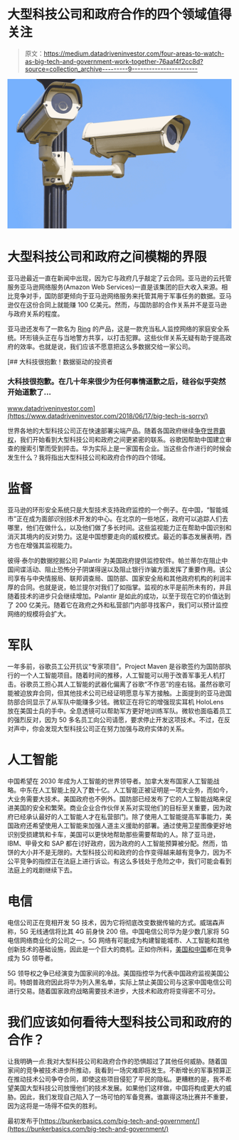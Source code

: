 # 大型科技公司和政府合作的四个领域值得关注

> 原文：<https://medium.datadriveninvestor.com/four-areas-to-watch-as-big-tech-and-government-work-together-76aaf4f2cc8d?source=collection_archive---------9----------------------->

![](img/0f767908062fd6d272820d9f84e7ba23.png)

# 大型科技公司和政府之间模糊的界限

亚马逊最近一直在新闻中出现，因为它与政府几乎敲定了云合同。亚马逊的云托管服务亚马逊网络服务(Amazon Web Services)一直是该集团的巨大收入来源。相比竞争对手，国防部更倾向于亚马逊网络服务来托管其用于军事任务的数据。亚马逊仅在这份合同上就能赚 100 亿美元。然而，与国防部的合作关系并不是亚马逊与政府关系的程度。

亚马逊还发布了一款名为 [Ring](https://www.amazon.com/gp/product/B072QLXK2T/ref=as_li_tl?ie=UTF8&camp=1789&creative=9325&creativeASIN=B072QLXK2T&linkCode=as2&tag=bunkerbasics-20&linkId=65ce9de2ae3043b49b02dc81f4d49f01) 的产品，这是一款充当私人监控网络的家庭安全系统。环形镜头正在与当地警方共享，以打击犯罪。这些伙伴关系无疑有助于提高政府的效率。也就是说，我们应该不愿意把这么多数据交给一家公司。

[](https://www.datadriveninvestor.com/2018/06/17/big-tech-is-sorry/) [## 大科技很抱歉！数据驱动的投资者

### 大科技很抱歉。在几十年来很少为任何事情道歉之后，硅谷似乎突然开始道歉了…

www.datadriveninvestor.com](https://www.datadriveninvestor.com/2018/06/17/big-tech-is-sorry/) 

世界各地的大型科技公司正在快速部署尖端产品。随着各国政府继续[争夺世界霸权](https://bunkerbasics.com/rise-of-china-and-fall-of-democracy/)，我们开始看到大型科技公司和政府之间更紧密的联系。谷歌因帮助中国建立审查的搜索引擎而受到抨击。华为实际上是一家国有企业。当这些合作进行的时候会发生什么？我将指出大型科技公司和政府合作的四个领域。

# 监督

亚马逊的环形安全系统只是大型技术支持政府监控的一个例子。在中国，“智能城市”正在成为面部识别技术开发的中心。在北京的一些地区，政府可以追踪人们去哪里，他们在做什么，以及他们做了多长时间。这些监视能力正在帮助中国识别和消灭其境内的反对势力。这是中国想要走向的威权模式。最近的事态发展表明，西方也在增强其监视能力。

彼得·泰尔的数据挖掘公司 Palantir 为美国政府提供监控软件。帕兰蒂尔在阻止中国间谍活动、阻止恐怖分子阴谋得逞以及阻止银行诈骗方面发挥了重要作用。该公司享有与中央情报局、联邦调查局、国防部、国家安全局和其他政府机构的利润丰厚的合同。也就是说，帕兰提尔对我们了如指掌。监视的水平是前所未有的，并且随着技术的进步只会继续增加。Palantir 是如此的成功，以至于现在它的价值达到了 200 亿美元。随着它在政府之外和私营部门内部寻找客户，我们可以预计监控网络的规模将会扩大。

# 军队

一年多前，谷歌员工公开抗议“专家项目”。Project Maven 是谷歌签约为国防部执行的一个人工智能项目。随着时间的推移，人工智能可以用于改善军事无人机打击。谷歌员工担心其人工智能的武器化偏离了谷歌“不作恶”的座右铭。虽然谷歌可能被迫放弃合同，但其他技术公司已经证明愿意与军方接触。上面提到的亚马逊国防部合同显示了从军队中能赚多少钱。微软正在将它的增强现实耳机 HoloLens 放在美国士兵的手中。全息透镜可以帮助军方更好地训练军队。微软也面临着员工的强烈反对，因为 50 多名员工向公司请愿，要求停止开发这项技术。不过，在反对声中，你会发现大型科技公司正在努力加强与政府实体的关系。

# 人工智能

中国希望在 2030 年成为人工智能的世界领导者。加拿大发布国家人工智能战略。中东在人工智能上投入了数十亿。人工智能正被证明是一项大业务，而如今，大业务需要大技术。美国政府也不例外。国防部已经发布了它的人工智能战略来促进美国的安全和繁荣。商业企业合作伙伴关系对实现他们的目标至关重要，因为政府已经承认最好的人工智能人才在私营部门。除了使用人工智能提高军事能力，美国政府还希望使用人工智能来加强人道主义援助的部署。通过使用卫星图像更好地识别受损建筑和卡车，美国可以更快地帮助那些需要帮助的人。除了亚马逊，IBM、甲骨文和 SAP 都在讨好政府，因为政府的人工智能预算被分配。然而，馅饼的大小并不是无限的。大型科技公司和政府的合作变得越来越有竞争力，因为不公平竞争的指控正在法庭上进行诉讼。有这么多钱处于危险之中，我们可能会看到法庭上的戏剧继续下去。

# 电信

电信公司正在竞相开发 5G 技术，因为它将彻底改变数据传输的方式。威瑞森声称，5G 无线通信将比其 4G 前身快 200 倍。中国电信公司华为是少数几家将 5G 电信网络商业化的公司之一。5G 网络有可能成为构建智能城市、人工智能和其他创新技术的基础设施，因此是一个巨大的商机。正如你所料，[美国和中国](https://bunkerbasics.com/us-china-cold-war/)都在竞争成为 5G 领导者。

5G 领导权之争已经演变为国家间的冷战。美国指控华为代表中国政府监视美国公司。特朗普政府因此将华为列入黑名单，实际上禁止美国公司与这家中国电信公司进行交易。随着国家政府战略需要技术进步，大技术和政府将变得密不可分。

# 我们应该如何看待大型科技公司和政府的合作？

让我明确一点:我对大型科技公司和政府合作的恐惧超过了其他任何威胁。随着国家间的竞争被技术进步所推动，我看到一场灾难即将发生。不断增长的军事预算正在推动技术公司争夺合同，即使这些项目侵犯了平民的隐私。更糟糕的是，我不希望美国大型科技公司放慢他们的技术发展。如果他们这样做，中国将构成更大的威胁。因此，我们发现自己陷入了一场可怕的军备竞赛。谁赢得这场比赛并不重要，因为这将是一场得不偿失的胜利。

最初发布于[https://bunkerbasics.com/big-tech-and-government/](https://bunkerbasics.com/big-tech-and-government/)